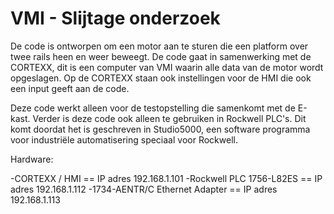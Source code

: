 # VMI - Slijtage onderzoek
De code is ontworpen om een motor aan te sturen die een platform over twee rails heen en weer beweegt. De code gaat in samenwerking met de CORTEXX, dit is een computer van VMI waarin alle data van de motor wordt opgeslagen. Op de CORTEXX staan ook instellingen voor de HMI die ook een input geeft aan de code.

Deze code werkt alleen voor de testopstelling die samenkomt met de E-kast. Verder is deze code ook alleen te gebruiken in Rockwell PLC's. Dit komt doordat het is geschreven in Studio5000, een software programma voor industriële automatisering speciaal voor Rockwell.

Hardware:

-CORTEXX / HMI == IP adres 192.168.1.101 
-Rockwell PLC 1756-L82ES == IP adres 192.168.1.112
-1734-AENTR/C Ethernet Adapter == IP adres 192.168.1.113
